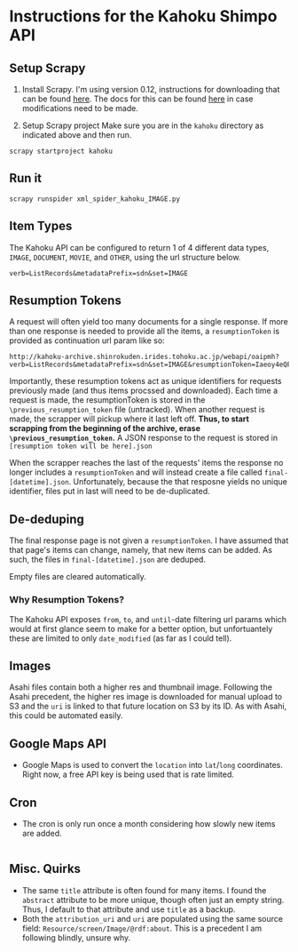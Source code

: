 # Instructions for the Kahoku Shimpo API

## Setup Scrapy
1. Install Scrapy. 
I'm using version 0.12, instructions for downloading that can be found [here](http://stackoverflow.com/questions/11369313/how-to-get-scrapy-version-0-12). The docs for this can be found [here](https://doc.scrapy.org/en/0.12/intro/tutorial.html) in case modifications need to be made.

2. Setup Scrapy project
Make sure you are in the `kahoku` directory as indicated above and then run.
```
scrapy startproject kahoku
```

## Run it
```
scrapy runspider xml_spider_kahoku_IMAGE.py
```

## Item Types
 The Kahoku API can be configured to return 1 of 4 different data types, `IMAGE`, `DOCUMENT`, `MOVIE`, and `OTHER`, using the url structure below.
```
verb=ListRecords&metadataPrefix=sdn&set=IMAGE
```

## Resumption Tokens
A request will often yield too many documents for a single response. If more than one response is needed to provide all the items, a `resumptionToken` is provided as continuation url param like so:
```
http://kahoku-archive.shinrokuden.irides.tohoku.ac.jp/webapi/oaipmh?verb=ListRecords&metadataPrefix=sdn&set=IMAGE&resumptionToken=Iaeoy4eQF_Msh6Q_Sv_dnA
```
Importantly, these resumption tokens act as unique identifiers for requests previously made (and thus items procssed and downloaded). Each time a request is made, the resumptionToken is stored in the `\previous_resumption_token` file (untracked). When another request is made, the scrapper will pickup where it last left off. **Thus, to start scrapping from the beginning of the archive, erase `\previous_resumption_token`.** A JSON response to the request is stored in `[resumption token will be here].json`

When the scrapper reaches the last of the requests' items the response no longer includes a `resumptionToken` and will instead create a file called `final-[datetime].json`. Unfortunately, because the that resposne yields no unique identifier, files put in last will need to be de-duplicated.

## De-deduping
The final response page is not given a `resumptionToken`. I have assumed that that page's items can change, namely, that new items can be added. As such, the files in `final-[datetime].json` are deduped. 

Empty files are cleared automatically.

### Why Resumption Tokens?
The Kahoku API exposes `from`, `to`, and `until`-date filtering url params which would at first glance seem to make for a better option, but unfortuantely these are limited to only `date_modified` (as far as I could tell). 

## Images
Asahi files contain both a higher res and thumbnail image. Following the Asahi precedent, the higher res image is downloaded for manual upload to S3 and the `uri` is linked to that future location on S3 by its ID. As with Asahi, this could be automated easily.

## Google Maps API
- Google Maps is used to convert the `location` into `lat`/`long` coordinates. Right now, a free API key is being used that is rate limited. 

## Cron
- The cron is only run once a month considering how slowly new items are added.
```

``` 

## Misc. Quirks
- The same `title` attribute is often found for many items. I found the `abstract` attribute to be more unique, though often just an empty string. Thus, I default to that attribute and use `title` as a backup.
- Both the `attribution_uri` and `uri` are populated using the same source field: `Resource/screen/Image/@rdf:about`. This is a precedent I am following blindly, unsure why.
